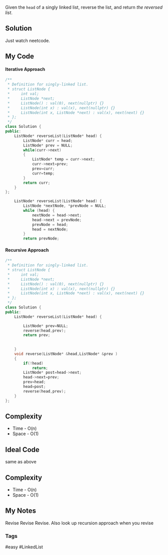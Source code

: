Given the `head` of a singly linked list, reverse the list, and return _the reversed list_.


## Solution
Just watch neetcode.

## My Code

#### Iterative Approach
```cpp
/**
 * Definition for singly-linked list.
 * struct ListNode {
 *     int val;
 *     ListNode *next;
 *     ListNode() : val(0), next(nullptr) {}
 *     ListNode(int x) : val(x), next(nullptr) {}
 *     ListNode(int x, ListNode *next) : val(x), next(next) {}
 * };
 */
class Solution {
public:
    ListNode* reverseList(ListNode* head) {
        ListNode* curr = head;
        ListNode* prev = NULL;
        while(curr->next)
        {
            ListNode* temp = curr->next;
            curr->next=prev;
            prev=curr;
            curr=temp;
        }
        return curr;
    }
};

    ListNode* reverseList(ListNode* head) {
        ListNode *nextNode, *prevNode = NULL;
        while (head) {
            nextNode = head->next;
            head->next = prevNode;
            prevNode = head;
            head = nextNode;
        }
        return prevNode;

```


#### Recursive Approach
```cpp
/**
 * Definition for singly-linked list.
 * struct ListNode {
 *     int val;
 *     ListNode *next;
 *     ListNode() : val(0), next(nullptr) {}
 *     ListNode(int x) : val(x), next(nullptr) {}
 *     ListNode(int x, ListNode *next) : val(x), next(next) {}
 * };
 */
class Solution {
public:
    ListNode* reverseList(ListNode* head) {

        ListNode* prev=NULL;
        reverse(head,prev);
        return prev;
        
        
    }
    void reverse(ListNode* &head,ListNode* &prev )
    {
        if(!head)
            return;
        ListNode* post=head->next;
        head->next=prev;
        prev=head;
        head=post;
        reverse(head,prev);
    }
};
```

## Complexity
- Time - O(n)
- Space - O(1)


## Ideal Code
same as above

## Complexity
- Time - O(n)
- Space - O(1)


## My Notes
Revise Revise Revise.
Also look up recursion approach when you revise

### Tags
#easy #LinkedList
